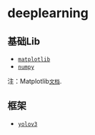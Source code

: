 # deeplearning

## 基础Lib

* [` matplotlib `](https://github.com/matplotlib/matplotlib)
* [` numpy `](https://github.com/numpy/numpy)

注：Matplotlib[` 文档 `](https://github.com/matplotlib/AnatomyOfMatplotlib).

## 框架

* [` yolov3 `](https://github.com/ultralytics/yolov3)

